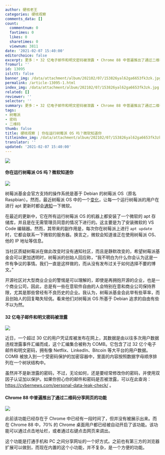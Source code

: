 ```yaml
---
author: 硬核老王
categories: 硬核观察
comments_data: []
count:
  commentnum: 0
  favtimes: 0
  likes: 0
  sharetimes: 0
  viewnum: 3811
date: '2021-02-07 15:40:00'
editorchoice: false
excerpt: 更多：• 32 亿电子邮件和明文密码被泄露 • Chrome 88 中普遍推出了通过二维码分享网页的功能
fromurl: ''
id: 13095
islctt: false
banner_img: /data/attachment/album/202102/07/153826yal62ga6653fk3zk.jpg
permalink: /article-13095-1.html
index_img: /data/attachment/album/202102/07/153826yal62ga6653fk3zk.jpg
related: []
reviewer: ''
selector: ''
summary: 更多：• 32 亿电子邮件和明文密码被泄露 • Chrome 88 中普遍推出了通过二维码分享网页的功能
tags:
- 树莓派
- 密码
- 二维码
thumb: false
title: 硬核观察 | 你在运行树莓派 OS 吗？微软知道你
titleindex_img: /data/attachment/album/202102/07/153826yal62ga6653fk3zk.jpg
translator: ''
updated: '2021-02-07 15:40:00'
---
```


![](/data/attachment/album/202102/07/153826yal62ga6653fk3zk.jpg)


#### 你在运行树莓派 OS 吗？微软知道你


![](/data/attachment/album/202102/07/154038x73jtjfjuj0zjkdj.png)


树莓派基金会官方支持的操作系统是基于 Debian 的树莓派 OS（原名 Raspbian）。然而，最近树莓派 OS 中的一个[变化](https://www.reddit.com/r/linux/comments/lbu0t1/microsoft_repo_installed_on_all_raspberry_pis/)，让每一个运行树莓派的用户在进行 apt 更新时都会[通知](https://hothardware.com/news/raspberry-pi-microsoft-repository-phones-home-added-pi-os)一下微软。


在最近的更新中，它在所有运行树莓派 OS 的机器上都安装了一个微软的 apt 存储库，并且是在无需管理员同意的情况下进行的。这主要是为了安装微软的 VS Code 编辑器。然而，其带来的副作用是，每次你在树莓派上进行 `apt update` 时，它都会联系一下微软的服务器。换言之，微软会知道谁正在使用树莓派 OS、他的 IP 地址等信息。


当社区质疑树莓派在做此改变时没有通知社区，而且是静默改变的，希望树莓派基金会可以更加透明时，树莓派的创始人回应称，“我不明白为什么你会认为这是一件有争议的事情。我们一直是这样做的，而从没有发布过关于如何选择不要的博文。”


开源社区对大型商业企业的警惕是可以理解的，即使是再拥抱开源的企业，也是一个商业公司，因此，总是有一些在意软件自由的人会特别在意和商业公司保持界限，尤其是那些曾经有不良历史的企业。我认为，树莓派基金会此举有些草率，而且创始人的回复略失轻佻。看来他们对树莓派 OS 所基于 Debian 追求的自由有些不以为然。


#### 32 亿电子邮件和明文密码被泄露


![](/data/attachment/album/202102/07/153925irzxlexed0fxdznb.png)


近日，一个超过 30 亿的用户凭证库被发布在网上，其数据是由以往多次用户数据违规泄露事件汇编而成，这个汇编集合被称为 COMB。它包含了过 32 亿个电子邮件和明文密码，拥有像 Netflix、LinkedIn、Bitcoin 等大平台的用户数据。COMB 被放入到一个受密码保护的加密容器中，里面的内容按照数据字母顺序排列在一个树状结构中。


虽然并不是新泄露的密码，不过，无论如何，还是要经常修改你的密码，并使用双因子认证加以保护。如果你担心你的邮件和密码是否被泄露，可以在此查询：<https://cybernews.com/personal-data-leak-check/> 。


#### Chrome 88 中普遍推出了通过二维码分享网页的功能


![](/data/attachment/album/202102/07/154002tzr1peoewyzpopwo.jpg)


此前该功能已经存在于 Chrome 中已经有一段时间了，但并没有被展示出来。而在 Chrome 88 中，70% 的 Chrome 桌面用户都已经被自动开启了该功能。该功能可以通过点击地址栏，或者通过右键点击网页来调出。


这个功能是打通手机和 PC 之间分享网址的一个好方式。之前也有第三方的浏览器扩展可以做到，而现在内置的这个小功能，并不复杂，是一个方便的功能。
